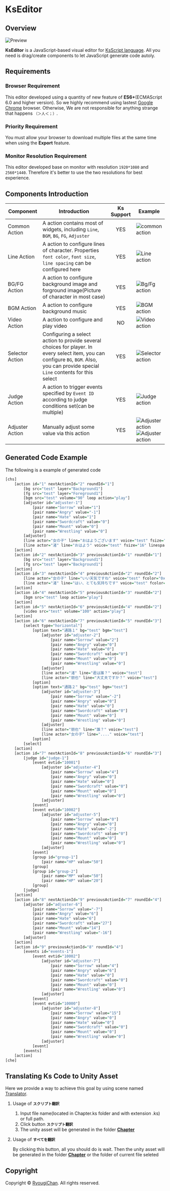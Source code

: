 # KsEditor

## Overview

![Preview](./images/preview/preview-main.png)

**KsEditor** is a JavaScript-based visual editor for [KsScript language](#). All you need is drag/create components to let JavaScript generate code autoly.

## Requirements

### Browser Requirement

This editor developed using a quantity of new feature of **ES6+**(ECMAScript 6.0 and higher version).
So we highly recommend using lastest [Google Chrome](https://chrome.google.com) browser.
Otherwise, We are not responsible for anything strange that happens `（＞人＜；）`.

### Priority Requirement

You must allow your browser to download multiple files at the same time when using the **Export** feature.

### Monitor Resolution Requirement

This editor developed base on monitor with resolution `1920*1080` and `2560*1440`. Therefore it's better to use the  two resolutions for best experience.

## Components Introduction

| Component | Introduction | Ks Support | Example |
| --------- | ------------ | :--------: | ------- |
| Common Action | A action contains most of widgets, including `Line`, `BGM`, `BG`, `FG`, `Adjuster` | YES | ![common action](./images/preview/comp-action-common.png) |
| Line Action | A action to configure lines of character. Properties `font color`, `font size`, `line spacing` can be configured here | YES | ![Line action](./images/preview/comp-action-line.png) |
| BG/FG Action | A action to configure background image and forground image(Picture of character in most case) | YES | ![Bg/Fg action](./images/preview/comp-action-bg_fg.png) |
| BGM Action | A action to configure background music | YES | ![BGM action](./images/preview/comp-action-bgm.png) |
| Video Action | A action to configure and play video | NO | ![Video action](./images/preview/comp-action-video.png) |
| Selector Action | Configuring a select action to provide several choices for player. In every select item, you can configure `BG`, `BGM`. Also, you can provide special `Line` contents for this select | YES | ![Selector action](./images/preview/comp-action-selector.png) |
| Judge Action | A action to trigger events specified by `Event ID` according to judge conditions set(can be multiple) | YES | ![Judge action](./images/preview/comp-action-judge.png) |
| Adjuster Action | Manually adjust some value via this action | YES | ![Adjuster action](./images/preview/comp-action-adjuster_1.png) ![Adjuster action](./images/preview/comp-action-adjuster_2.png) |

## Generated Code Example

The following is a example of generated code

```r
[chs]
    [action id="1" nextActionId="2" roundId="1"]
        [bg src="test" layer="Background1"]
        [fg src="test" layer="Foreground1"]
        [bgm src="test" volume="90" loop action="play"]
        [adjuster id="adjuster-1"]
            [pair name="Sorrow" value="1"]
            [pair name="Angry" value="-1"]
            [pair name="Hate" value="1"]
            [pair name="Swordcraft" value="0"]
            [pair name="Mount" value="0"]
            [pair name="Wrestling" value="0"]
        [adjuster]
        [line actor="女の子" line="おはようございます" voice="test" fsize="16" linespacing="18" fcolor="0xe75050ff"]
        [line actor="渚" line="おはよう" voice="test" fsize="16" linespacing="18" fcolor="0xe75050ff"]
    [action]
    [action id="2" nextActionId="3" previousActionId="1" roundId="1"]
        [bg src="test" layer="Background1"]
        [fg src="test" layer="Background1"]
    [action]
    [action id="3" nextActionId="4" previousActionId="2" roundId="2"]
        [line actor="女の子" line="いい天気ですね" voice="test" fcolor="0x34f948ff"]
        [line actor="渚" line="はい、とても気持ちです" voice="test" fcolor="0x34f948ff"]
    [action]
    [action id="4" nextActionId="5" previousActionId="3" roundId="2"]
        [bgm src="test" loop action="play"]
    [action]
    [action id="5" nextActionId="6" previousActionId="4" roundId="2"]
        [video src="test" volume="100" action="play"]
    [action]
    [action id="6" nextActionId="7" previousActionId="5" roundId="3"]
        [select type="horizontal"]
            [option text="通路１" bg="test" bgm="test"]
                [adjuster id="adjuster-2"]
                    [pair name="Sorrow" value="2"]
                    [pair name="Angry" value="0"]
                    [pair name="Hate" value="0"]
                    [pair name="Swordcraft" value="0"]
                    [pair name="Mount" value="0"]
                    [pair name="Wrestling" value="0"]
                [adjuster]
                [line actor="渚" line="君は誰？" voice="test"]
                [line actor="朋也" line="大丈夫ですか？" voice="test"]
            [option]
            [option text="通路２" bg="test" bgm="test"]
                [adjuster id="adjuster-3"]
                    [pair name="Sorrow" value="-2"]
                    [pair name="Angry" value="0"]
                    [pair name="Hate" value="0"]
                    [pair name="Swordcraft" value="0"]
                    [pair name="Mount" value="0"]
                    [pair name="Wrestling" value="0"]
                [adjuster]
                [line actor="朋也" line="誰？" voice="test"]
                [line actor="女の子" line="...." voice="test"]
            [option]
        [select]
    [action]
    [action id="7" nextActionId="8" previousActionId="6" roundId="3"]
        [judge id="judge-1"]
            [event evtid="10001"]
                [adjuster id="adjuster-4"]
                    [pair name="Sorrow" value="4"]
                    [pair name="Angry" value="0"]
                    [pair name="Hate" value="0"]
                    [pair name="Swordcraft" value="0"]
                    [pair name="Mount" value="0"]
                    [pair name="Wrestling" value="0"]
                [adjuster]
            [event]
            [event evtid="10002"]
                [adjuster id="adjuster-5"]
                    [pair name="Sorrow" value="0"]
                    [pair name="Angry" value="0"]
                    [pair name="Hate" value="-2"]
                    [pair name="Swordcraft" value="0"]
                    [pair name="Mount" value="0"]
                    [pair name="Wrestling" value="0"]
                [adjuster]
            [event]
            [group id="group-1"]
                [pair name="HP" value="50"]
            [group]
            [group id="group-2"]
                [pair name="MP" value="50"]
                [pair name="HP" value="20"]
            [group]
        [judge]
    [action]
    [action id="8" nextActionId="9" previousActionId="7" roundId="4"]
        [adjuster id="adjuster-6"]
            [pair name="Sorrow" value="-7"]
            [pair name="Angry" value="6"]
            [pair name="Hate" value="6"]
            [pair name="Swordcraft" value="27"]
            [pair name="Mount" value="14"]
            [pair name="Wrestling" value="-16"]
        [adjuster]
    [action]
    [action id="9" previousActionId="8" roundId="4"]
        [events id="events-1"]
            [event evtid="10002"]
                [adjuster id="adjuster-7"]
                    [pair name="Sorrow" value="4"]
                    [pair name="Angry" value="6"]
                    [pair name="Hate" value="0"]
                    [pair name="Swordcraft" value="0"]
                    [pair name="Mount" value="0"]
                    [pair name="Wrestling" value="0"]
                [adjuster]
            [event]
            [event evtid="10000"]
                [adjuster id="adjuster-8"]
                    [pair name="Sorrow" value="15"]
                    [pair name="Angry" value="0"]
                    [pair name="Hate" value="0"]
                    [pair name="Swordcraft" value="0"]
                    [pair name="Mount" value="0"]
                    [pair name="Wrestling" value="0"]
                [adjuster]
            [event]
        [events]
    [action]
[che]

```

## Translating Ks Code to Unity Asset

Here we provide a way to achieve this goal by using scene named [Translator](../Assets/Scene/Translator.unity).

1. Usage of **`スクリプト翻訳`**

    1. Input file name(located in Chapter.ks folder and with extension .ks) or full path.
    2. Click button **`スクリプト翻訳`**
    3. The unity asset will be generated in the folder **[Chapter](../Resources/Chapter)**

2. Usage of **`すべてを翻訳`**

    By clicking this button, all you should do is wait. Then the unity asset will be generated in the folder **[Chapter](../Resources/Chapter)** or the folder of current file seleted

## Copyright

Copyright © [RyougiChan](https://github.com/RyougiChan). All rights reserved.
